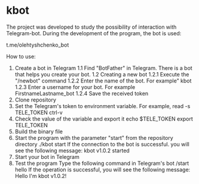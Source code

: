# kbot

The project was developed to study the possibility of interaction with Telegram-bot. During the development of the program, the bot is used:

t.me/olehtyshchenko_bot

How to use:

1. Create a bot in Telegram 
  1.1 Find "BotFather" in Telegram. There is a bot that helps you create your bot. 
  1.2 Creating a new bot 
     1.2.1 Execute the "/newbot" command 
     1.2.2 Enter the name of the bot. For example" kbot 
     1.2.3 Enter a username for your bot. For example FirstnameLastname_bot 
     1.2.4 Save the received token
2. Clone repository
3. Set the Telegram's token to environment variable. 
    For example, 
    read -s TELE_TOKEN
    ctrl-v
4. Check the value of the variable and export it echo $TELE_TOKEN export TELE_TOKEN
5. Build the binary file
6. Start the program with the parameter "start" from the repository directory 
    ./kbot start 
   If the connection to the bot is successful. you will see the following message: 
       kbot v1.0.2 started
7. Start your bot in Telegram
8. Test the program Type the following command in Telegram's bot /start hello If the operation is successful, you will see the following message: 
       Hello I'm kbot v1.0.2!
